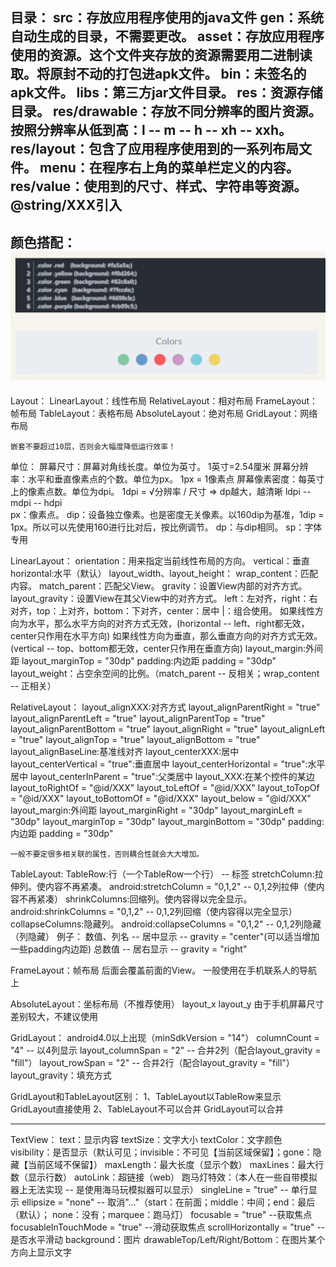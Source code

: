 目录：
    src：存放应用程序使用的java文件
    gen：系统自动生成的目录，不需要更改。
    asset：存放应用程序使用的资源。这个文件夹存放的资源需要用二进制读取。将原封不动的打包进apk文件。
    bin：未签名的apk文件。
    libs：第三方jar文件目录。
    res：资源存储目录。
        res/drawable：存放不同分辨率的图片资源。按照分辨率从低到高：l -- m -- h -- xh -- xxh。
        res/layout：包含了应用程序使用到的一系列布局文件。
        menu：在程序右上角的菜单栏定义的内容。
        res/value：使用到的尺寸、样式、字符串等资源。
            @string/XXX引入
-------------------------------------------
颜色搭配：
![Color](picture/1.png)
-------------------------------------------
Layout：
    LinearLayout：线性布局
    RelativeLayout：相对布局
    FrameLayout：帧布局
    TableLayout：表格布局
    AbsoluteLayout：绝对布局
    GridLayout：网络布局

    嵌套不要超过10层，否则会大幅度降低运行效率！

单位：
    屏幕尺寸：屏幕对角线长度。单位为英寸。
        1英寸=2.54厘米
    屏幕分辨率：水平和垂直像素点的个数。单位为px。
        1px = 1像素点
    屏幕像素密度：每英寸上的像素点数。单位为dpi。
        1dpi = √分辨率 / 尺寸 => dp越大，越清晰
        ldpi -- mdpi -- hdpi  
    px：像素点。
    dip：设备独立像素。也是密度无关像素。以160dip为基准，1dip = 1px。所以可以先使用160进行比对后，按比例调节。
    dp：与dip相同。
    sp：字体专用
    
LinearLayout：
    orientation：用来指定当前线性布局的方向。
        vertical：垂直
        horizontal:水平（默认）
    layout_width、layout_height：
        wrap_content：匹配内容。
        match_parent：匹配父View。
    gravity：设置View内部的对齐方式。
    layout_gravity：设置View在其父View中的对齐方式。
        left：左对齐，right：右对齐，top：上对齐，bottom：下对齐，center：居中
        |：组合使用。
        如果线性方向为水平，那么水平方向的对齐方式无效，(horizontal -- left、right都无效，center只作用在水平方向)
        如果线性方向为垂直，那么垂直方向的对齐方式无效。(vertical -- top、bottom都无效，center只作用在垂直方向)
    layout_margin:外间距
        layout_marginTop = "30dp"
    padding:内边距
        padding = "30dp"
    layout_weight：占空余空间的比例。（match_parent -- 反相关；wrap_content -- 正相关）

RelativeLayout：
    layout_alignXXX:对齐方式
        layout_alignParentRight = "true"
        layout_alignParentLeft = "true"
        layout_alignParentTop = "true"
        layout_alignParentBottom = "true"
        layout_alignRight = "true"
        layout_alignLeft = "true"
        layout_alignTop = "true"
        layout_alignBottom = "true"
    layout_alignBaseLine:基准线对齐
    layout_centerXXX:居中
        layout_centerVertical = "true":垂直居中
        layout_centerHorizontal = "true":水平居中
        layout_centerInParent = "true":父类居中
    layout_XXX:在某个控件的某边
            layout_toRightOf = "@id/XXX"
            layout_toLeftOf = "@id/XXX"
            layout_toTopOf = "@id/XXX"
            layout_toBottomOf = "@id/XXX"
            layout_below = "@id/XXX"
    layout_margin:外间距
        layout_marginRight = "30dp"
        layout_marginLeft = "30dp"
        layout_marginTop = "30dp"
        layout_marginBottom = "30dp"
    padding:内边距
        padding = "30dp"
    
    一般不要定很多相关联的属性，否则耦合性就会大大增加。
    
TableLayout:
    TableRow:行（一个TableRow一个行）
        <TableRow/> -- 标签
    stretchColumn:拉伸列。使内容不再紧凑。
        android:stretchColumn = "0,1,2" -- 0,1,2列拉伸（使内容不再紧凑）
    shrinkColumns:回缩列。使内容得以完全显示。
        android:shrinkColumns = "0,1,2" -- 0,1,2列回缩（使内容得以完全显示）
    collapseColumns:隐藏列。
        android:collapseColumns = "0,1,2" -- 0,1,2列隐藏（列隐藏）
    例子：
        数值、列名 -- 居中显示 -- gravity = "center"(可以适当增加一些padding内边距)
        总数值 -- 居右显示 -- gravity = "right"
        
FrameLayout：帧布局
    后面会覆盖前面的View。
    一般使用在手机联系人的导航上
    
AbsoluteLayout：坐标布局（不推荐使用）
    layout_x
    layout_y
    由于手机屏幕尺寸差别较大，不建议使用
    
GridLayout：
    android4.0以上出现（minSdkVersion = "14"）
    columnCount = "4" -- 以4列显示
    layout_columnSpan = "2" -- 合并2列（配合layout_gravity = "fill"）
    layout_rowSpan = "2" -- 合并2行（配合layout_gravity = "fill"）
    layout_gravity：填充方式
    
GridLayout和TableLayout区别：
    1、TableLayout以TableRow来显示
       GridLayout直接使用
    2、TableLayout不可以合并
       GridLayout可以合并
       
-------------------------------------------
TextView：
    text：显示内容
    textSize：文字大小
    textColor：文字颜色
    visibility：是否显示（默认可见；invisible：不可见【当前区域保留】；gone：隐藏【当前区域不保留】）
    maxLength：最大长度（显示个数）
    maxLines：最大行数（显示行数）
    autoLink：超链接（web）
    跑马灯特效：（本人在一些自带模拟器上无法实现 -- 是使用海马玩模拟器可以显示）
        singleLine = "true" -- 单行显示
        ellipsize = "none" -- 取消"..."（start：在前面；middle：中间；end：最后（默认）；
                                                none：没有；marquee：跑马灯）
        focusable = "true" --获取焦点
        focusableInTouchMode = "true" --滑动获取焦点
        scrollHorizontally = "true" -- 是否水平滑动
    background：图片
    drawableTop/Left/Right/Bottom：在图片某个方向上显示文字
        